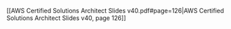 [[AWS Certified Solutions Architect Slides v40.pdf#page=126|AWS Certified Solutions Architect Slides v40, page 126]]

